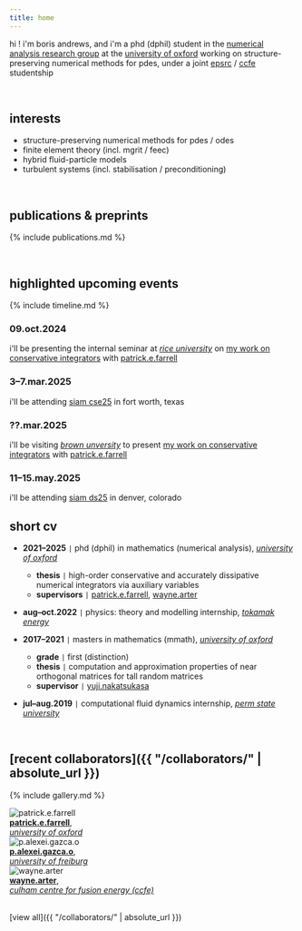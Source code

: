 ```yaml
---
title: home
---
```


hi ! i'm boris andrews, and i'm a phd (dphil) student in the [numerical analysis research group](https://www.maths.ox.ac.uk/groups/numerical-analysis) at the [university of oxford](https://www.maths.ox.ac.uk/) working on structure-preserving numerical methods for pdes, under a joint [epsrc](https://www.ukri.org/councils/epsrc/) / [ccfe](https://ccfe.ukaea.uk/) studentship

<br>

## interests

- structure-preserving numerical methods for pdes / odes
- finite element theory (incl. mgrit / feec)
- hybrid fluid-particle models
- turbulent systems (incl. stabilisation / preconditioning)

<br>

<!-- ## [highlighted publications & preprints]({{ "/publications/" | absolute_url }}) -->
## publications & preprints

{% include publications.md %}

<!-- [view all]({{ "/publications/" | absolute_url }}) -->

<br>

## highlighted upcoming events

{% include timeline.md %}

<div class="timeline">
  <div class="outer">
    <div class="card">
      <div class="info">
        <h3 class="title">09.oct.2024</h3>
        <p>i'll be presenting the internal seminar at <em><a href="https://mathweb.rice.edu/">rice university</a></em> on <a href="publications/sp-schemes/index.md">my work on conservative integrators</a> with <a href="https://pefarrell.org/">patrick.e.farrell</a></p>
      </div>
    </div>
    <div class="card">
      <div class="info">
        <h3 class="title">3–7.mar.2025</h3>
        <p>i'll be attending <a href="https://www.siam.org/conferences-events/siam-conferences/cse25/">siam cse25</a> in <e>fort worth, texas</e></p>
      </div>
    </div>
    <div class="card">
      <div class="info">
        <h3 class="title">??.mar.2025</h3>
        <p>i'll be visiting <em><a href="https://sites.brown.edu/scientific-computing/">brown unversity</a></em> to present <a href="publications/sp-schemes/index.md">my work on conservative integrators</a> with <a href="https://pefarrell.org/">patrick.e.farrell</a></p>
      </div>
    </div>
    <div class="card">
      <div class="info">
        <h3 class="title">11–15.may.2025</h3>
        <p>i'll be attending <a href="https://www.siam.org/conferences-events/siam-conferences/ds25/">siam ds25</a> in <e>denver, colorado</e></p>
      </div>
    </div>
  </div>
</div>

<!-- ## [short cv]({{ "/cv/" | absolute_url }}) -->
## short cv

- **2021–2025** <code>&#124;</code> phd (dphil) in mathematics (numerical analysis), [*university of oxford*](https://www.maths.ox.ac.uk/)
    - **thesis** <code>&#124;</code> high-order conservative and accurately dissipative numerical integrators via auxiliary variables
    - **supervisors** <code>&#124;</code> [patrick.e.farrell](https://pefarrell.org/), [wayne.arter](https://www.linkedin.com/in/wayne-arter-86375211/)
- **aug–oct.2022** <code>&#124;</code> physics: theory and modelling internship, [*tokamak energy*](https://tokamakenergy.com/)
  
- **2017–2021** <code>&#124;</code> masters in mathematics (mmath), [*university of oxford*](https://www.maths.ox.ac.uk/)
    - **grade** <code>&#124;</code> first (distinction)
    - **thesis** <code>&#124;</code> computation and approximation properties of near orthogonal matrices for tall random matrices
    - **supervisor** <code>&#124;</code> [yuji.nakatsukasa](https://people.maths.ox.ac.uk/nakatsukasa/)
- **jul–aug.2019** <code>&#124;</code> computational fluid dynamics internship, [*perm state university*](http://en.psu.ru/)

<!-- [view all]({{ "/cv/" | absolute_url }}) -->

<br>

## [recent collaborators]({{ "/collaborators/" | absolute_url }})

{% include gallery.md %}

<div class="gallery">
    <div class="gallery-item">
        <img src="{{ '/assets/img/collaborators/patrick.jpg' | relative_url }}" alt="patrick.e.farrell">
        <div class="caption"><a href="https://pefarrell.org/"><b>patrick.e.farrell</b></a>, <br> <a href="https://www.maths.ox.ac.uk/"><em>university of oxford</em></a></div>
    </div>
    <div class="gallery-item">
        <img src="{{ '/assets/img/collaborators/alexei.jpeg' | relative_url }}" alt="p.alexei.gazca.o">
        <div class="caption"><a href="https://gazcaorozco.github.io/home/"><b>p.alexei.gazca.o</b></a>, <br> <a href="https://www.math.uni-freiburg.de/index.html"><em>university of freiburg</em></a></div>
    </div>
    <div class="gallery-item">
        <img src="{{ '/assets/img/collaborators/wayne.jpeg' | relative_url }}" alt="wayne.arter">
        <div class="caption"><a href="https://www.linkedin.com/in/wayne-arter-86375211/"><b>wayne.arter</b></a>, <br> <a href="https://ccfe.ukaea.uk/"><em>culham centre for fusion energy (ccfe)</em></a></div>
    </div>
</div>

<br>

[view all]({{ "/collaborators/" | absolute_url }})
